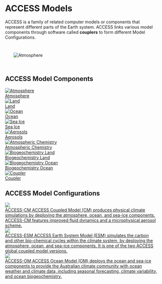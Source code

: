# <div class="highlight-bg"> ACCESS Models </div>

ACCESS is a family of related computer models or components that represent
different parts of the Earth system. ACCESS links various model components through
software called **couplers** to form different Model Configurations.

<div class="with-border image-background">
    <img src="../assets/ACCESS-MODEL.png" style="padding: 2em;" alt="Atmosphere"></img>
</div>

## ACCESS Model Components
<div class="card-container">
    <a href="model_components/atmosphere" class="squared-card default-text-color">
        <div class="squared-card-image">
            <img src="../assets/component-logos/components-without-titles/ACCESS icon ATMOSPHERE.png" alt="Atmosphere"></img>
        </div>
        <div class="squared-card-text bold">Atmosphere</div>
    </a>
    <a href="model_components/land" class="squared-card default-text-color">
        <div class="squared-card-image">
            <img src="../assets/component-logos/components-without-titles/ACCESS icon LAND SURFACE.png" alt="Land"></img>
        </div>
        <div class="squared-card-text bold">Land</div>
    </a>
    <a href="model_components/ocean" class="squared-card default-text-color">
        <div class="squared-card-image">
            <img src="../assets/component-logos/components-without-titles/ACCESS icon OCEAN.png" alt="Ocean"></img>
        </div>
        <div class="squared-card-text bold">Ocean</div>
    </a>
    <a href="model_components/sea-ice" class="squared-card default-text-color">
        <div class="squared-card-image">
            <img src="../assets/component-logos/components-without-titles/ACCESS icon SEA ICE.png" alt="Sea Ice"></img>
        </div>
        <div class="squared-card-text bold">Sea Ice</div>
    </a>
    <a href="model_components/aerosols_atmospheric_chemistry" class="squared-card default-text-color">
        <div class="squared-card-image">
            <img src="../assets/component-logos/components-without-titles/ACCESS icon AEROSOLS.png" alt="Aerosols"></img>
        </div>
        <div class="squared-card-text bold">Aerosols</div>
    </a>
    <a href="model_components/aerosols_atmospheric_chemistry" class="squared-card default-text-color">
        <div class="squared-card-image">
            <img src="../assets/component-logos/components-without-titles/ACCESS icon ATMOSPHERIC CHEMISTRY.png" alt="Atmospheric Chemistry"></img>
        </div>
        <div class="squared-card-text bold">Atmospheric Chemistry</div>
    </a>
    <a href="model_components/bgc_land" class="squared-card default-text-color">
        <div class="squared-card-image">
            <img src="../assets/component-logos/components-without-titles/ACCESS icon BGC LAND.png" alt="Biogeochemistry Land"></img>
        </div>
        <div class="squared-card-text bold">Biogeochemistry Land</div>
    </a>
    <a href="model_components/bgc_ocean" class="squared-card default-text-color">
        <div class="squared-card-image">
            <img src="../assets/component-logos/components-without-titles/ACCESS icon BGC OCEAN.png" alt="Biogeochemistry Ocean"></img>
        </div>
        <div class="squared-card-text bold">Biogeochemistry Ocean</div>
    </a>
    <a href="model_components/coupler" class="squared-card default-text-color">
        <div class="squared-card-image">
            <img src="../assets/component-logos/components-without-titles/ACCESS icon COUPLER.png" alt="Coupler"></img>
        </div>
        <div class="squared-card-text bold">Coupler</div>
    </a>
</div>

## ACCESS Model Configurations
<div class="card-container" style="flex-direction: column">
    <a href="configurations/access-cm/" class="rectangular-card configuration-card default-text-color">
            <div class="rectangular-card-image">
                <img src="../assets/model-config-logos/access-cm2-config.png" class="image-background"></img> 
            </div>
            <div class="rectangular-card-text">
                <span class="bold" >ACCESS-CM</span>
                <span>
                    ACCESS Coupled Model (CM) produces physical climate simulations by deploying the atmosphere, ocean, and sea-ice components. ACCESS-CM features improved fluid dynamics and a microphysical aerosol scheme.
                </span>
            </div>
    </a>
    <a href="configurations/access-esm/" class="rectangular-card configuration-card default-text-color">
            <div class="rectangular-card-image">
                <img src="../assets/model-config-logos/access-esm-config.png" class="image-background"></img> 
            </div>
            <div class="rectangular-card-text">
                <span class="bold" >ACCESS-ESM</span>
                <span>
                    ACCESS Earth System Model (ESM) simulates the carbon and other bio-chemical cycles within the climate system, by deploying the atmosphere, ocean, and sea-ice components. It is one of the two ACCESS global coupled model versions.
                </span>
            </div>
    </a>
    <a href="configurations/access-om/" class="rectangular-card configuration-card default-text-color">
            <div class="rectangular-card-image">
                <img src="../assets/model-config-logos/access-om2-config.png" class="image-background"></img> 
            </div>
            <div class="rectangular-card-text">
                <span class="bold" >ACCESS-OM</span>
                <span>
                    ACCESS Ocean Model (OM) deploys the ocean and sea-ice components to provide the Australian climate community with ocean weather and climate data, including seasonal forecasting, climate variability, and ocean biogeochemistry.
                </span>
            </div>
    </a>
</div>